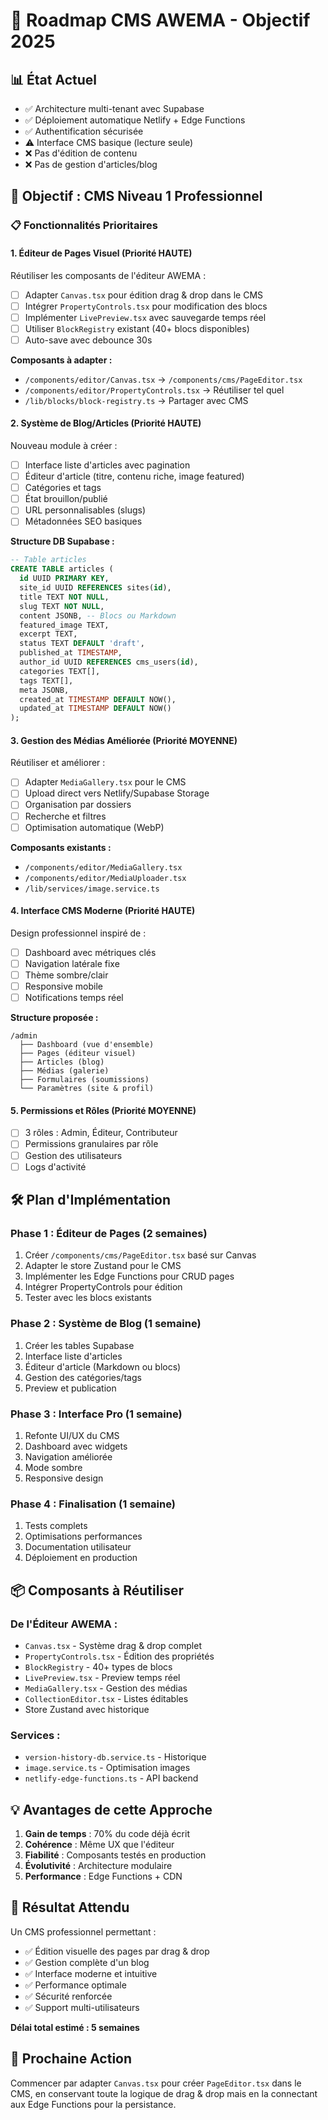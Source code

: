 # 🚀 Roadmap CMS AWEMA - Objectif 2025

## 📊 État Actuel
- ✅ Architecture multi-tenant avec Supabase
- ✅ Déploiement automatique Netlify + Edge Functions
- ✅ Authentification sécurisée
- ⚠️ Interface CMS basique (lecture seule)
- ❌ Pas d'édition de contenu
- ❌ Pas de gestion d'articles/blog

## 🎯 Objectif : CMS Niveau 1 Professionnel

### 📋 Fonctionnalités Prioritaires

#### 1. **Éditeur de Pages Visuel** (Priorité HAUTE)
Réutiliser les composants de l'éditeur AWEMA :
- [ ] Adapter `Canvas.tsx` pour édition drag & drop dans le CMS
- [ ] Intégrer `PropertyControls.tsx` pour modification des blocs
- [ ] Implémenter `LivePreview.tsx` avec sauvegarde temps réel
- [ ] Utiliser `BlockRegistry` existant (40+ blocs disponibles)
- [ ] Auto-save avec debounce 30s

**Composants à adapter :**
- `/components/editor/Canvas.tsx` → `/components/cms/PageEditor.tsx`
- `/components/editor/PropertyControls.tsx` → Réutiliser tel quel
- `/lib/blocks/block-registry.ts` → Partager avec CMS

#### 2. **Système de Blog/Articles** (Priorité HAUTE)
Nouveau module à créer :
- [ ] Interface liste d'articles avec pagination
- [ ] Éditeur d'article (titre, contenu riche, image featured)
- [ ] Catégories et tags
- [ ] État brouillon/publié
- [ ] URL personnalisables (slugs)
- [ ] Métadonnées SEO basiques

**Structure DB Supabase :**
```sql
-- Table articles
CREATE TABLE articles (
  id UUID PRIMARY KEY,
  site_id UUID REFERENCES sites(id),
  title TEXT NOT NULL,
  slug TEXT NOT NULL,
  content JSONB, -- Blocs ou Markdown
  featured_image TEXT,
  excerpt TEXT,
  status TEXT DEFAULT 'draft',
  published_at TIMESTAMP,
  author_id UUID REFERENCES cms_users(id),
  categories TEXT[],
  tags TEXT[],
  meta JSONB,
  created_at TIMESTAMP DEFAULT NOW(),
  updated_at TIMESTAMP DEFAULT NOW()
);
```

#### 3. **Gestion des Médias Améliorée** (Priorité MOYENNE)
Réutiliser et améliorer :
- [ ] Adapter `MediaGallery.tsx` pour le CMS
- [ ] Upload direct vers Netlify/Supabase Storage
- [ ] Organisation par dossiers
- [ ] Recherche et filtres
- [ ] Optimisation automatique (WebP)

**Composants existants :**
- `/components/editor/MediaGallery.tsx`
- `/components/editor/MediaUploader.tsx`
- `/lib/services/image.service.ts`

#### 4. **Interface CMS Moderne** (Priorité HAUTE)
Design professionnel inspiré de :
- [ ] Dashboard avec métriques clés
- [ ] Navigation latérale fixe
- [ ] Thème sombre/clair
- [ ] Responsive mobile
- [ ] Notifications temps réel

**Structure proposée :**
```
/admin
  ├── Dashboard (vue d'ensemble)
  ├── Pages (éditeur visuel)
  ├── Articles (blog)
  ├── Médias (galerie)
  ├── Formulaires (soumissions)
  └── Paramètres (site & profil)
```

#### 5. **Permissions et Rôles** (Priorité MOYENNE)
- [ ] 3 rôles : Admin, Éditeur, Contributeur
- [ ] Permissions granulaires par rôle
- [ ] Gestion des utilisateurs
- [ ] Logs d'activité

## 🛠️ Plan d'Implémentation

### Phase 1 : Éditeur de Pages (2 semaines)
1. Créer `/components/cms/PageEditor.tsx` basé sur Canvas
2. Adapter le store Zustand pour le CMS
3. Implémenter les Edge Functions pour CRUD pages
4. Intégrer PropertyControls pour édition
5. Tester avec les blocs existants

### Phase 2 : Système de Blog (1 semaine)
1. Créer les tables Supabase
2. Interface liste d'articles
3. Éditeur d'article (Markdown ou blocs)
4. Gestion des catégories/tags
5. Preview et publication

### Phase 3 : Interface Pro (1 semaine)
1. Refonte UI/UX du CMS
2. Dashboard avec widgets
3. Navigation améliorée
4. Mode sombre
5. Responsive design

### Phase 4 : Finalisation (1 semaine)
1. Tests complets
2. Optimisations performances
3. Documentation utilisateur
4. Déploiement en production

## 📦 Composants à Réutiliser

### De l'Éditeur AWEMA :
- `Canvas.tsx` - Système drag & drop complet
- `PropertyControls.tsx` - Édition des propriétés
- `BlockRegistry` - 40+ types de blocs
- `LivePreview.tsx` - Preview temps réel
- `MediaGallery.tsx` - Gestion des médias
- `CollectionEditor.tsx` - Listes éditables
- Store Zustand avec historique

### Services :
- `version-history-db.service.ts` - Historique
- `image.service.ts` - Optimisation images
- `netlify-edge-functions.ts` - API backend

## 💡 Avantages de cette Approche

1. **Gain de temps** : 70% du code déjà écrit
2. **Cohérence** : Même UX que l'éditeur
3. **Fiabilité** : Composants testés en production
4. **Évolutivité** : Architecture modulaire
5. **Performance** : Edge Functions + CDN

## 🎯 Résultat Attendu

Un CMS professionnel permettant :
- ✅ Édition visuelle des pages par drag & drop
- ✅ Gestion complète d'un blog
- ✅ Interface moderne et intuitive
- ✅ Performance optimale
- ✅ Sécurité renforcée
- ✅ Support multi-utilisateurs

**Délai total estimé : 5 semaines**

## 🔧 Prochaine Action

Commencer par adapter `Canvas.tsx` pour créer `PageEditor.tsx` dans le CMS, en conservant toute la logique de drag & drop mais en la connectant aux Edge Functions pour la persistance.